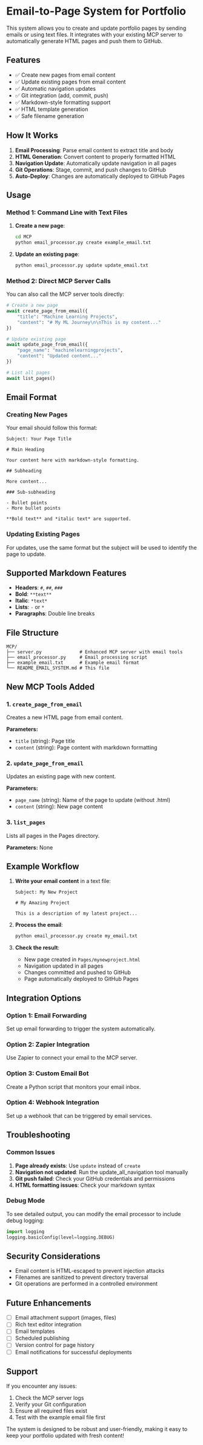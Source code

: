 # Email-to-Page System for Portfolio

This system allows you to create and update portfolio pages by sending emails or using text files. It integrates with your existing MCP server to automatically generate HTML pages and push them to GitHub.

## Features

- ✅ Create new pages from email content
- ✅ Update existing pages from email content
- ✅ Automatic navigation updates
- ✅ Git integration (add, commit, push)
- ✅ Markdown-style formatting support
- ✅ HTML template generation
- ✅ Safe filename generation

## How It Works

1. **Email Processing**: Parse email content to extract title and body
2. **HTML Generation**: Convert content to properly formatted HTML
3. **Navigation Update**: Automatically update navigation in all pages
4. **Git Operations**: Stage, commit, and push changes to GitHub
5. **Auto-Deploy**: Changes are automatically deployed to GitHub Pages

## Usage

### Method 1: Command Line with Text Files

1. **Create a new page**:
   ```bash
   cd MCP
   python email_processor.py create example_email.txt
   ```

2. **Update an existing page**:
   ```bash
   python email_processor.py update update_email.txt
   ```

### Method 2: Direct MCP Server Calls

You can also call the MCP server tools directly:

```python
# Create a new page
await create_page_from_email({
    "title": "Machine Learning Projects",
    "content": "# My ML Journey\n\nThis is my content..."
})

# Update existing page
await update_page_from_email({
    "page_name": "machinelearningprojects",
    "content": "Updated content..."
})

# List all pages
await list_pages()
```

## Email Format

### Creating New Pages

Your email should follow this format:

```
Subject: Your Page Title

# Main Heading

Your content here with markdown-style formatting.

## Subheading

More content...

### Sub-subheading

- Bullet points
- More bullet points

**Bold text** and *italic text* are supported.
```

### Updating Existing Pages

For updates, use the same format but the subject will be used to identify the page to update.

## Supported Markdown Features

- **Headers**: `#`, `##`, `###`
- **Bold**: `**text**`
- **Italic**: `*text*`
- **Lists**: `-` or `*`
- **Paragraphs**: Double line breaks

## File Structure

```
MCP/
├── server.py              # Enhanced MCP server with email tools
├── email_processor.py     # Email processing script
├── example_email.txt      # Example email format
└── README_EMAIL_SYSTEM.md # This file
```

## New MCP Tools Added

### 1. `create_page_from_email`
Creates a new HTML page from email content.

**Parameters:**
- `title` (string): Page title
- `content` (string): Page content with markdown formatting

### 2. `update_page_from_email`
Updates an existing page with new content.

**Parameters:**
- `page_name` (string): Name of the page to update (without .html)
- `content` (string): New page content

### 3. `list_pages`
Lists all pages in the Pages directory.

**Parameters:** None

## Example Workflow

1. **Write your email content** in a text file:
   ```
   Subject: My New Project
   
   # My Amazing Project
   
   This is a description of my latest project...
   ```

2. **Process the email**:
   ```bash
   python email_processor.py create my_email.txt
   ```

3. **Check the result**:
   - New page created in `Pages/mynewproject.html`
   - Navigation updated in all pages
   - Changes committed and pushed to GitHub
   - Page automatically deployed to GitHub Pages

## Integration Options

### Option 1: Email Forwarding
Set up email forwarding to trigger the system automatically.

### Option 2: Zapier Integration
Use Zapier to connect your email to the MCP server.

### Option 3: Custom Email Bot
Create a Python script that monitors your email inbox.

### Option 4: Webhook Integration
Set up a webhook that can be triggered by email services.

## Troubleshooting

### Common Issues

1. **Page already exists**: Use `update` instead of `create`
2. **Navigation not updated**: Run the update_all_navigation tool manually
3. **Git push failed**: Check your GitHub credentials and permissions
4. **HTML formatting issues**: Check your markdown syntax

### Debug Mode

To see detailed output, you can modify the email processor to include debug logging:

```python
import logging
logging.basicConfig(level=logging.DEBUG)
```

## Security Considerations

- Email content is HTML-escaped to prevent injection attacks
- Filenames are sanitized to prevent directory traversal
- Git operations are performed in a controlled environment

## Future Enhancements

- [ ] Email attachment support (images, files)
- [ ] Rich text editor integration
- [ ] Email templates
- [ ] Scheduled publishing
- [ ] Version control for page history
- [ ] Email notifications for successful deployments

## Support

If you encounter any issues:

1. Check the MCP server logs
2. Verify your Git configuration
3. Ensure all required files exist
4. Test with the example email file first

The system is designed to be robust and user-friendly, making it easy to keep your portfolio updated with fresh content! 